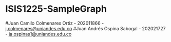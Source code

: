 # ISIS1225-SampleGraph
#Juan Camilo Colmenares Ortiz - 202011866 - j.colmenares@uniandes.edu.co
#Juan Andrés Ospina Sabogal - 202021727 - ja.ospinas1@uniandes.edu.co

